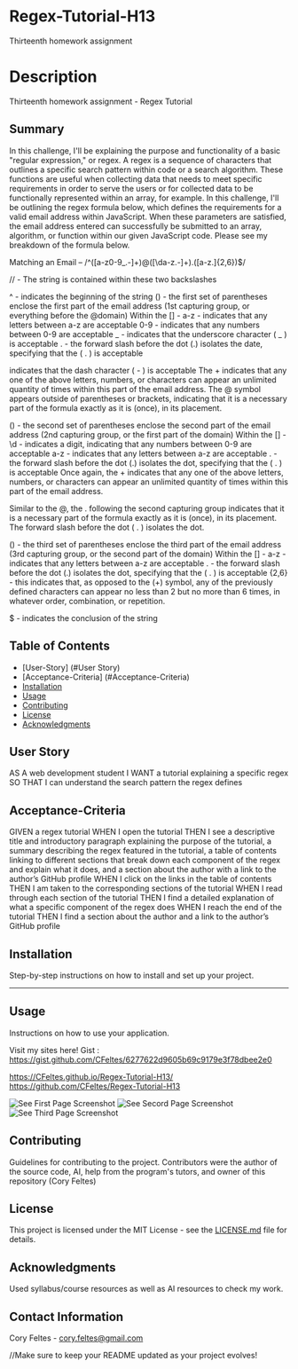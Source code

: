 # Regex-Tutorial-H13
Thirteenth homework assignment


# Description
Thirteenth homework assignment - Regex Tutorial


## Summary
In this challenge, I'll be explaining the purpose and functionality of a basic "regular expression," or regex. A regex is a sequence of characters that outlines a specific search pattern within code or a search algorithm. These functions are useful when collecting data that needs to meet specific requirements in order to serve the users or for collected data to be functionally represented within an array, for example. In this challenge, I'll be outlining the regex formula below, which defines the requirements for a valid email address within JavaScript. When these parameters are satisfied, the email address entered can successfully be submitted to an array, algorithm, or function within our given JavaScript code. Please see my breakdown of the formula below.

Matching an Email – /^([a-z0-9_.-]+)@([\da-z.-]+).([a-z.]{2,6})$/

// - The string is contained within these two backslashes

^ - indicates the beginning of the string () - the first set of parentheses enclose the first part of the email address (1st capturing group, or everything before the @domain) Within the [] - a-z - indicates that any letters between a-z are acceptable 0-9 - indicates that any numbers between 0-9 are acceptable _ - indicates that the underscore character ( _ ) is acceptable . - the forward slash before the dot (.) isolates the date, specifying that the ( . ) is acceptable

indicates that the dash character ( - ) is acceptable The + indicates that any one of the above letters, numbers, or characters can appear an unlimited quantity of times within this part of the email address.
The @ symbol appears outside of parentheses or brackets, indicating that it is a necessary part of the formula exactly as it is (once), in its placement.

() - the second set of parentheses enclose the second part of the email address (2nd capturing group, or the first part of the domain) Within the [] - \d - indicates a digit, indicating that any numbers between 0-9 are acceptable a-z - indicates that any letters between a-z are acceptable . - the forward slash before the dot (.) isolates the dot, specifying that the ( . ) is acceptable Once again, the + indicates that any one of the above letters, numbers, or characters can appear an unlimited quantity of times within this part of the email address.

Similar to the @, the . following the second capturing group indicates that it is a necessary part of the formula exactly as it is (once), in its placement. The forward slash before the dot ( . ) isolates the dot.

() - the third set of parentheses enclose the third part of the email address (3rd capturing group, or the second part of the domain) Within the [] - a-z - indicates that any letters between a-z are acceptable . - the forward slash before the dot (.) isolates the dot, specifying that the ( . ) is acceptable {2,6} - this indicates that, as opposed to the (+) symbol, any of the previously defined characters can appear no less than 2 but no more than 6 times, in whatever order, combination, or repetition.

$ - indicates the conclusion of the string

## Table of Contents
- [User-Story] (#User Story)
- [Acceptance-Criteria] (#Acceptance-Criteria)
- [Installation](#installation)
- [Usage](#usage)
- [Contributing](#contributing)
- [License](#license)
- [Acknowledgments](#acknowledgments)


## User Story
AS A web development student
I WANT a tutorial explaining a specific regex
SO THAT I can understand the search pattern the regex defines

## Acceptance-Criteria
GIVEN a regex tutorial
WHEN I open the tutorial
THEN I see a descriptive title and introductory paragraph explaining the purpose of the tutorial, a summary describing the regex featured in the tutorial, a table of contents linking to different sections that break down each component of the regex and explain what it does, and a section about the author with a link to the author’s GitHub profile
WHEN I click on the links in the table of contents
THEN I am taken to the corresponding sections of the tutorial
WHEN I read through each section of the tutorial
THEN I find a detailed explanation of what a specific component of the regex does
WHEN I reach the end of the tutorial
THEN I find a section about the author and a link to the author’s GitHub profile

## Installation
Step-by-step instructions on how to install and set up your project.

****

## Usage
Instructions on how to use your application.

Visit my sites here!
Gist :
https://gist.github.com/CFeltes/6277622d9605b69c9179e3f78dbee2e0

https://CFeltes.github.io/Regex-Tutorial-H13/
https://github.com/CFeltes/Regex-Tutorial-H13

![See First Page Screenshot](Screenshot-1.jpg)
![See Secord Page Screenshot](Screenshot-2.jpg)
![See Third Page Screenshot](Screenshot-3.jpg)


## Contributing
Guidelines for contributing to the project.
Contributors were the author of the source code, AI, help from the program's tutors, and owner of this repository (Cory Feltes) 

## License
This project is licensed under the MIT License - see the [LICENSE.md](LICENSE.md) file for details.

## Acknowledgments
Used syllabus/course resources as well as AI resources to check my work.

## Contact Information
Cory Feltes - cory.feltes@gmail.com


//Make sure to keep your README updated as your project evolves!